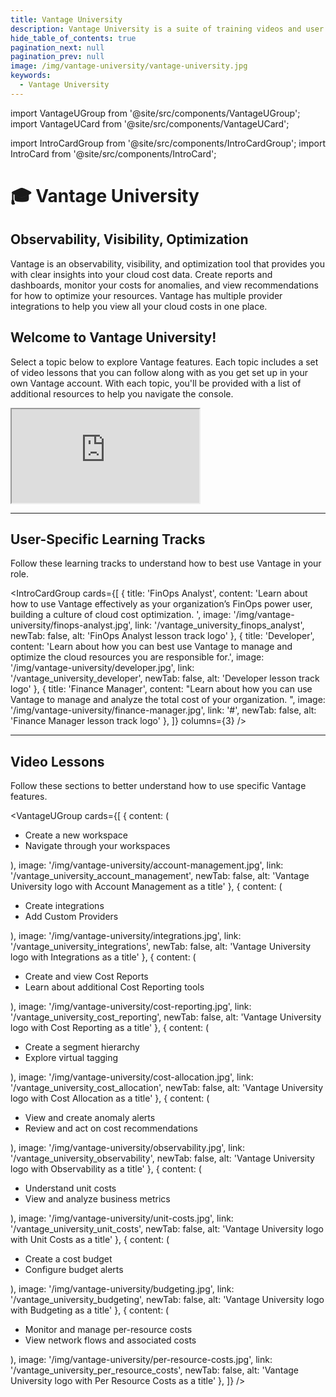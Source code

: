 ```yaml
---
title: Vantage University
description: Vantage University is a suite of training videos and user education to help you get started with Vantage.
hide_table_of_contents: true 
pagination_next: null
pagination_prev: null
image: /img/vantage-university/vantage-university.jpg
keywords:
  - Vantage University
---
```

import VantageUGroup from '@site/src/components/VantageUGroup';
import VantageUCard from '@site/src/components/VantageUCard';

import IntroCardGroup from '@site/src/components/IntroCardGroup';
import IntroCard from '@site/src/components/IntroCard';

# 🎓 Vantage University

  <div style={{ display: 'flex', flexWrap: 'wrap' }}>
    <div style={{ flex: 1, padding: '10px', minWidth: '300px' }}>
      <h2>Observability, Visibility, Optimization</h2>
      <p>
        Vantage is an observability, visibility, and optimization tool that provides you with clear insights into your cloud cost data. Create reports and dashboards, monitor your costs for anomalies, and view recommendations for how to optimize your resources. Vantage has multiple provider integrations to help you view all your cloud costs in one place.
      </p>
      <h2>
        Welcome to Vantage University!
      </h2>
      <p>
        Select a topic below to explore Vantage features. Each topic includes a set of video lessons that you can follow along with as you get set up in your own Vantage account. With each topic, you'll be provided with a list of additional resources to help you navigate the console.
      </p>
    </div>
    <div style={{ flex: 1, padding: '15px', minWidth: '300px' }}>
      <iframe
        src="https://www.youtube.com/embed/Y9fJ1IPBleQ?si=WvqYEGFJUc6nNnRQ?rel=0&color=white&modestbranding=1&showinfo=0&wmode=transparent"
        allowFullScreen
        style={{ width: '100%', height: '350px', borderRadius: '10px', border: '8px solid #d3d3d3' }}
      ></iframe>
    </div>
  </div>

---

<h2>User-Specific Learning Tracks</h2> 

Follow these learning tracks to understand how to best use Vantage in your role.

<IntroCardGroup
  cards={[
    {
      title: 'FinOps Analyst',
      content: 'Learn about how to use Vantage effectively as your organization’s FinOps power user, building a culture of cloud cost optimization. ',
      image: '/img/vantage-university/finops-analyst.jpg',
      link: '/vantage_university_finops_analyst',
      newTab: false,
      alt: 'FinOps Analyst lesson track logo'
    },
    {
      title: 'Developer',
      content: 'Learn about how you can best use Vantage to manage and optimize the cloud resources you are responsible for.',
      image: '/img/vantage-university/developer.jpg',
      link: '/vantage_university_developer',
      newTab: false,
      alt: 'Developer lesson track logo'
    },
    {
      title: 'Finance Manager',
      content: "Learn about how you can use Vantage to manage and analyze the total cost of your organization. ",
      image: '/img/vantage-university/finance-manager.jpg',
      link: '#',
      newTab: false,
      alt: 'Finance Manager lesson track logo'
    },
  ]}
  columns={3} 
/>

--- 

<h2>Video Lessons</h2> 

Follow these sections to better understand how to use specific Vantage features.

<VantageUGroup
  cards={[
    {
      content: (
        <ul><li>Create a new workspace</li>
        <li>Navigate through your workspaces</li></ul>
      ),
      image: '/img/vantage-university/account-management.jpg',
      link: '/vantage_university_account_management',
      newTab: false,
      alt: 'Vantage University logo with Account Management as a title'
    },
    {
      content: (
        <ul><li>Create integrations</li>
        <li>Add Custom Providers</li></ul>
      ),
      image: '/img/vantage-university/integrations.jpg',
      link: '/vantage_university_integrations',
      newTab: false,
      alt: 'Vantage University logo with Integrations as a title'
    },
    {
      content: (
        <ul><li>Create and view Cost Reports</li>
        <li>Learn about additional Cost Reporting tools</li></ul>
      ),
      image: '/img/vantage-university/cost-reporting.jpg',
      link: '/vantage_university_cost_reporting',
      newTab: false,
      alt: 'Vantage University logo with Cost Reporting as a title'
    },
    {
      content: (
        <ul><li>Create a segment hierarchy</li>
        <li>Explore virtual tagging</li></ul>
      ),
      image: '/img/vantage-university/cost-allocation.jpg',
      link: '/vantage_university_cost_allocation',
      newTab: false,
      alt: 'Vantage University logo with Cost Allocation as a title'
    },
    {
      content: (
        <ul><li>View and create anomaly alerts</li>
        <li>Review and act on cost recommendations</li></ul>
      ),
      image: '/img/vantage-university/observability.jpg',
      link: '/vantage_university_observability',
      newTab: false,
      alt: 'Vantage University logo with Observability as a title'
    },
    {
      content: (
        <ul><li>Understand unit costs</li>
        <li>View and analyze business metrics</li></ul>
      ),
      image: '/img/vantage-university/unit-costs.jpg',
      link: '/vantage_university_unit_costs',
      newTab: false,
      alt: 'Vantage University logo with Unit Costs as a title'
    },
    {
      content: (
        <ul><li>Create a cost budget</li>
        <li>Configure budget alerts</li></ul>
      ),
      image: '/img/vantage-university/budgeting.jpg',
      link: '/vantage_university_budgeting',
      newTab: false,
      alt: 'Vantage University logo with Budgeting as a title'
    },
    {
      content: (
        <ul><li>Monitor and manage per-resource costs</li>
        <li>View network flows and associated costs</li></ul>
      ),
      image: '/img/vantage-university/per-resource-costs.jpg',
      link: '/vantage_university_per_resource_costs',
      newTab: false,
      alt: 'Vantage University logo with Per Resource Costs as a title'
    },
  ]}
/>
